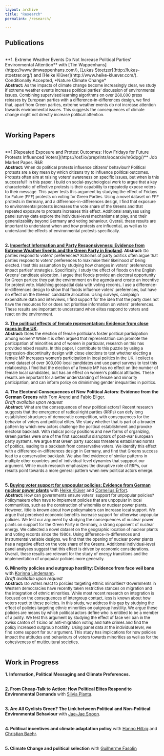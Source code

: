 ```yaml
---
layout: archive
title: "Research"
permalink: /research/

---
```

## **Publications**


<br>
**1. Extreme Weather Events Do Not Increase Political Parties’ Environmental Attention** with [Tim Wappenhans](https://www.timwappenhans.com/), [Lukas Stoetzer](http://lukas-stoetzer.org/)  and [Heike Klüver](http://www.heike-kluever.com/). <br>
Conditionally Accepted, *Nature Climate Change*   <font size="-1">  <br>
<strong>Abstract:</strong> As the impacts of climate change become increasingly clear, we study if extreme weather events increase political parties’ discussion of environmental issues. Combining supervised learning algorithms on over 260,000 press releases by European parties with a difference-in-differences design, we find that, apart from Green parties, extreme weather events do not increase attention towards environmental issues. This suggests the consequences of climate change might not directly increase political attention. </font>
  <br>
  <br>

## **Working Papers**

<br>
**1.[Repeated Exposure and Protest Outcomes: How Fridays for Future Protests Influenced Voters](https://osf.io/preprints/socarxiv/m6dpg/)**  
Job Market Paper. R&R  <font size="-1"> <br>
 <strong>Abstract:</strong> When do political protests influence citizens’ behaviour? Political protests are a key mean by which citizens try to influence political outcomes. Protests often aim at raising voters’ awareness on specific issues, but when is this successful? In this paper, I build on social-psychological work to argue that a key characteristic of effective protests is their capability to repeatedly expose voters to their message. This paper tests this argument by studying the effect of Fridays for Future (FFF) protests on voting for Green Parties. Using a novel dataset on FFF protests in Germany, and a difference-in-differences design, I find that exposure to environmental protests increases the vote share of the Greens and that repeated exposure to protests increases this effect. Additional analyses using panel survey data explore the individual-level mechanisms at play, and their generalizability beyond Germany and voting behaviour. Overall, these results are important to understand when and how protests are influential, as well as to understand the effects of environmental protests specifically. </font>
  <br>
  <br>
  

  
**2. [Imperfect Information and Party Responsiveness: Evidence from Extreme Weather Events and the Green Party in England](https://papers.ssrn.com/sol3/papers.cfm?abstract_id=3960045)**.
<font size="-1"> <strong>Abstract:</strong>  Do parties respond to voters' preferences? Scholars of party politics often argue that parties respond to voters’ preferences to maximise their likelihood of being elected. I test this assumption by studying how changes in voters' preferences impact parties' strategies. Specifically, I study the effect of floods on the English Greens’ candidate allocation. I argue that floods provide an electoral opportunity for Green parties: they put the environment on the agenda and create an incentive for protest vote. Matching geospatial data with voting records, I use a difference-in-differences design to show that floods influence voters' preferences, but have no effect on the Greens' candidate allocation. Using surveys, campaign expenditure data and interviews, I find support for the idea that the party does not have the resources for or does not prioritise information on voters' preferences. These results are important to understand when elites respond to voters and react on the environment. </font>
  <br>
  
**3. [The political effects of female representation: Evidence from
close races in the UK](https://papers.ssrn.com/sol3/papers.cfm?abstract_id=3992109)**.  
<font size="-1"> <strong>Abstract:</strong> Does the election of female politicians foster political participation among women? While it is often argued that representation can promote the participation of minorities and of women in particular, research on this has provided mixed results. In this paper, I contribute to this puzzle by using a regression-discontinuity design with close elections to test whether electing a female MP increases women’s participation in local politics in the UK. I collect a novel dataset of over 300,000 local candidates and use panel surveys to test this relationship. I find that the election of a female MP has no effect on the number of female local candidates, but has an effect on women's political attitudes. These results are important for a better understanding of female and minority participation, and can inform policy on diminishing gender inequalities in politics. </font>
  <br>
  
**4. The Electoral Consequences of New Political Actors: Evidence from the German Greens** with [Tom Arend](https://www.hertie-school.org/en/research/faculty-and-researchers/profile/person/arend) and [Fabio Ellger](https://www.fabioellger.com/).  
*Draft available upon request*<font size="-1">  <br> 
<strong>Abstract:</strong> What are the consequences of new political actors? Recent research suggests that the emergence of radical right parties (RRPs) can defy long established structures of democratic competition, with consequences for the behavior of voters and political elites. We study whether that is part of a broader pattern by which new actors challenge the political establishment and provoke electoral backlash. With radical policy positions and new forms of organizing, Green parties were one of the first successful disruptors of post-war European party systems. We argue that Green party success threatens established norms of politics, leading to a backlash from conservative voters. We identify this effect with a difference-in-differences design in Germany, and find that Greens success lead to a conservative backlash. We also find evidence of similar patterns in multiple other countries and of individual-level dynamics that suppport our argument. While much research emphasizes the disruptive role of RRPs, our results point towards a more general pattern when new political actors emerge. </font>
  <br>
  <br>
  
**5. [Buying voter support for unpopular policies: Evidence from German nuclear power plants](https://osf.io/jnarh)** with [Heike Klüver](http://www.heike-kluever.com/) and [Cornelius Erfort](http://corneliuserfort.de/).  
<font size="-1"> <strong>Abstract:</strong>   How can governments ensure voters' support for unpopular policies? Policymakers often have to implement policies that are unpopular in local communities, such as the construction of windmills or nuclear power plants. However, little is known about how policymakers can increase local support. We argue that perceived economic benefits increase support for otherwise unpopular policies. We test our argument by studying the consequences of nuclear power plants on support for the Green Party in Germany, a strong opponent of nuclear energy. We collected a novel dataset on the geographic location of nuclear plants and voting records since the 1980s. Using difference-in-differences and instrumental variable designs, we find that the opening of nuclear power
plants has a negative effect on the vote share of the Greens. Additional individual-level panel analyses suggest that this effect is driven by economic considerations. Overall, these results are relevant for the study of energy transitions and the implementation of unpopular policies more generally. </font>
  <br>
  
**6. Minority policies and outgroup hostility: Evidence from face veil bans** with [Korinna Lindemann](https://korinnalindemann.github.io/).  
*Draft available upon request*<font size="-1">  <br> 
<strong>Abstract:</strong> Do voters react to policies targeting ethnic minorities? Governments in Western democracies have recently taken restrictive stances on migration and the integration of ethnic minorities. While most recent research on integration is focused on the consequences of intergroup contact, less is known about how voters react to these policies. In this study, we address this gap by studying the effect of policies targeting ethnic minorities on outgroup hostility. We argue these policies are means by which political actors define who is entitled to be a member of a polity. We test this argument by studying the effect of face veil ban in the Swiss canton of Ticino on anti-migration voting and hate crimes and find the policy increased outgroup hostility. Using panel data at the individual level, we find some support for our argument. This study has implications for how policies impact the attitudes and behaviours of voters towards minorities as well as for the cohesiveness of multicultural societies. </font>
  <br>
  <br>

  

## **Work in Progress**
**1. Information, Political Messaging and Climate Preferences.**   
  <br>
  
  **2. From Cheap-Talk to Action: How Political Elites Respond to Environmental Demands** with [Silvia Pianta](https://www.silviapianta.com/home).   
  <br>
  
 **3. Are All Cyclists Green? The Link between Political and Non-Political Environmental Behaviour** with [Jae-Jae Spoon](https://www.jaejaespoon.com/).  
   <br>  
    
 **4. Political incentives and climate adaptation policy** with [Hanno Hilbig](https://www.hannohilbig.com/) and [Christian Baehr](https://politics.princeton.edu/people/christian-baehr).  
   <br>  
   
    
 **5. Climate Change and political selection** with [Guilherme Fasolin](https://as.vanderbilt.edu/political-science/bio/guilherme-fasolin/)
   <br>  
  
  
